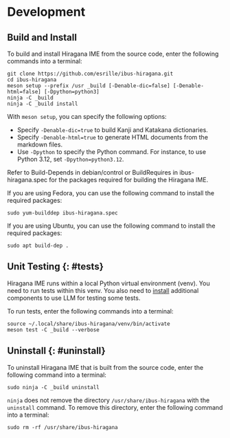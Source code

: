# Development

## Build and Install

To build and install Hiragana IME from the source code, enter the following commands into a terminal:

```
git clone https://github.com/esrille/ibus-hiragana.git
cd ibus-hiragana
meson setup --prefix /usr _build [-Denable-dic=false] [-Denable-html=false] [-Dpython=python3]
ninja -C _build
ninja -C _build install
```

With <code>meson setup</code>, you can specify the following options:

- Specify <code>-Denable-dic=true</code> to build Kanji and Katakana dictionaries.
- Specify <code>-Denable-html=true</code> to generate HTML documents from the markdown files.
- Use <code>-Dpython</code> to specify the Python command. For instance, to use Python 3.12, set <code>-Dpython=python3.12</code>.

Refer to Build-Depends in debian/control or BuildRequires in ibus-hiragana.spec for the packages required for building the Hiragana IME.

If you are using Fedora, you can use the following command to install the required packages:

```
sudo yum-builddep ibus-hiragana.spec
```

If you are using Ubuntu, you can use the following command to install the required packages:

```
sudo apt build-dep .
```

## Unit Testing {: #tests}

Hiragana IME runs within a local Python virtual environment (venv).
You need to run tests within this venv.
You also need to [install](install.html#llm) additional components to use LLM for testing some tests.

To run tests, enter the following commands into a terminal:

```
source ~/.local/share/ibus-hiragana/venv/bin/activate
meson test -C _build --verbose
```

## Uninstall {: #uninstall}

To uninstall Hiragana IME that is built from the source code, enter the following command into a terminal:

```
sudo ninja -C _build uninstall
```

<code>ninja</code> does not remove the directory <code>/usr/share/ibus-hiragana</code> with the <code>uninstall</code> command.
To remove this directory, enter the following command into a terminal:

```
sudo rm -rf /usr/share/ibus-hiragana
```
